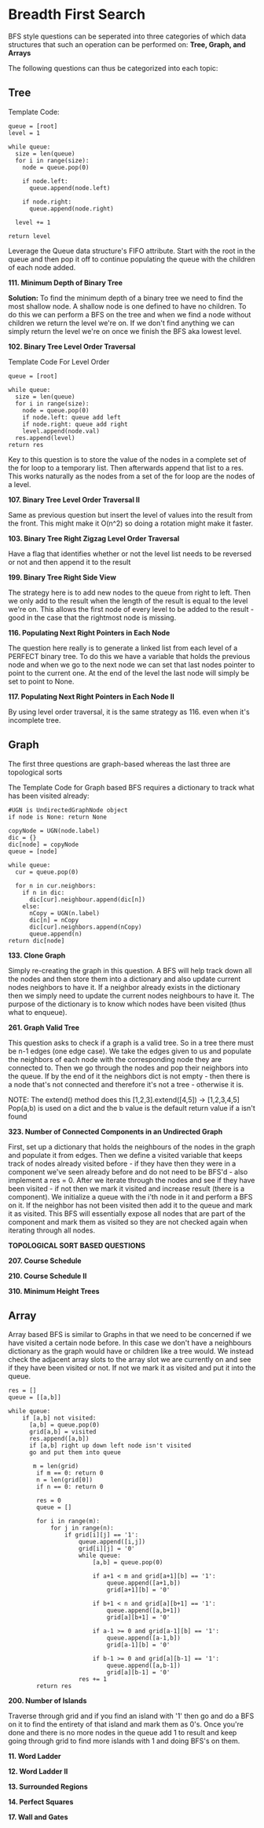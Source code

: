 # Breadth First Search

BFS style questions can be seperated into three categories of which data structures that such an operation can be
performed on: **Tree, Graph, and Arrays**

The following questions can thus be categorized into each topic:

## Tree

Template Code:

```
queue = [root]
level = 1

while queue:
  size = len(queue)
  for i in range(size):
    node = queue.pop(0)
    
    if node.left:
      queue.append(node.left)
      
    if node.right:
      queue.append(node.right)
     
  level += 1

return level
```

Leverage the Queue data structure's FIFO attribute. Start with the root in the queue and then pop it off to continue
populating the queue with the children of each node added. 

**111. Minimum Depth of Binary Tree**

**Solution:** To find the minimum depth of a binary tree we need to find the most shallow node. A shallow node is one defined
to have no children. To do this we can perform a BFS on the tree and when we find a node without children we return the
level we're on. If we don't find anything we can simply return the level we're on once we finish the BFS aka lowest level.

**102. Binary Tree Level Order Traversal**

Template Code For Level Order
```
queue = [root]

while queue:
  size = len(queue)
  for i in range(size):
    node = queue.pop(0)
    if node.left: queue add left
    if node.right: queue add right
    level.append(node.val)
  res.append(level)
return res
```
Key to this question is to store the value of the nodes in a complete set of the for loop to a temporary list. Then
afterwards append that list to a res. This works naturally as the nodes from a set of the for loop are the nodes of
a level.

**107. Binary Tree Level Order Traversal II**

Same as previous question but insert the level of values into the result from the front. This might make it O(n^2) so
doing a rotation might make it faster.

**103. Binary Tree Right Zigzag Level Order Traversal**

Have a flag that identifies whether or not the level list needs to be reversed or not and then append it to the result

**199. Binary Tree Right Side View**

The strategy here is to add new nodes to the queue from right to left. Then we only add to the result when the length of the result
is equal to the level we're on. This allows the first node of every level to be added to the result - good in the case that the rightmost node is missing.

**116. Populating Next Right Pointers in Each Node**

The question here really is to generate a linked list from each level of a PERFECT binary tree. To do this we have a variable that holds
the previous node and when we go to the next node we can set that last nodes pointer to point to the current one. At the end of the
level the last node will simply be set to point to None.

**117. Populating Next Right Pointers in Each Node II**

By using level order traversal, it is the same strategy as 116. even when it's incomplete tree.

## Graph

The first three questions are graph-based whereas the last three are topological sorts

The Template Code for Graph based BFS requires a dictionary to track what has been visited already:

```
#UGN is UndirectedGraphNode object
if node is None: return None

copyNode = UGN(node.label)
dic = {}
dic[node] = copyNode
queue = [node]

while queue:
  cur = queue.pop(0)
  
  for n in cur.neighbors:
    if n in dic:
      dic[cur].neighbour.append(dic[n])
    else:
      nCopy = UGN(n.label)
      dic[n] = nCopy
      dic[cur].neighbors.append(nCopy)
      queue.append(n)
return dic[node]
```

**133. Clone Graph**

Simply re-creating the graph in this question. A BFS will help track down all the nodes and then store them into a dictionary and
also update current nodes neighbors to have it. If a neighbor already exists in the dictionary then we simply need to update the 
current nodes neighbours to have it. The purpose of the dictionary is to know which nodes have been visited (thus what to enqueue).

**261. Graph Valid Tree**

This question asks to check if a graph is a valid tree. So in a tree there must be n-1 edges (one edge case). We take the edges
given to us and populate the neighbors of each node with the corresponding node they are connected to. Then we go through the nodes
and pop their neighbors into the queue. If by the end of it the neighbors dict is not empty - then there is a node that's not connected
and therefore it's not a tree - otherwise it is.

NOTE: The extend() method does this [1,2,3].extend([4,5]) -> [1,2,3,4,5]
Pop(a,b) is used on a dict and the b value is the default return value if a isn't found

**323. Number of Connected Components in an Undirected Graph**

First, set up a dictionary that holds the neighbours of the nodes in the graph and populate it from edges. Then we define a visited
variable that keeps track of nodes already visited before - if they have then they were in a component we've seen already before and do
not need to be BFS'd - also implement a res = 0. After we iterate through the nodes and see if they have been visited - if not then
we mark it visited and increase result (there is a component). We initialize a queue with the i'th node in it and perform a BFS on it.
If the neighbor has not been visited then add it to the queue and mark it as visited. This BFS will essentially expose all nodes that
are part of the component and mark them as visited so they are not checked again when iterating through all nodes.

**TOPOLOGICAL SORT BASED QUESTIONS**

**207. Course Schedule**

**210. Course Schedule II**

**310. Minimum Height Trees**

## Array

Array based BFS is similar to Graphs in that we need to be concerned if we have visited a certain node before. In this case we don't
have a neighbours dictionary as the graph would have or children like a tree would. We instead check the adjacent array slots to the
array slot we are currently on and see if they have been visited or not. If not we mark it as visited and put it into the queue.

```
res = []
queue = [[a,b]]

while queue:
    if [a,b] not visited:
      [a,b] = queue.pop(0)
      grid[a,b] = visited
      res.append([a,b])
      if [a,b] right up down left node isn't visited
      go and put them into queue
```
```
       m = len(grid)
        if m == 0: return 0
        n = len(grid[0])
        if n == 0: return 0
        
        res = 0
        queue = []
        
        for i in range(m):
            for j in range(n):
                if grid[i][j] == '1':
                    queue.append([i,j])
                    grid[i][j] = '0'
                    while queue:
                        [a,b] = queue.pop(0)

                        if a+1 < m and grid[a+1][b] == '1':
                            queue.append([a+1,b])
                            grid[a+1][b] = '0'
                        
                        if b+1 < n and grid[a][b+1] == '1':
                            queue.append([a,b+1])
                            grid[a][b+1] = '0'                        
                        
                        if a-1 >= 0 and grid[a-1][b] == '1':
                            queue.append([a-1,b])
                            grid[a-1][b] = '0'
                            
                        if b-1 >= 0 and grid[a][b-1] == '1':
                            queue.append([a,b-1])
                            grid[a][b-1] = '0'
                    res += 1
        return res
```

**200. Number of Islands**

Traverse through grid and if you find an island with '1' then go and do a BFS on it to find the entirety of that island and mark them as
0's. Once you're done and there is no more nodes in the queue add 1 to result and keep going through grid to find more islands with 1 and doing BFS's on them.

**11. Word Ladder**

**12. Word Ladder II**

**13. Surrounded Regions**

**14. Perfect Squares**

**17. Wall and Gates**
